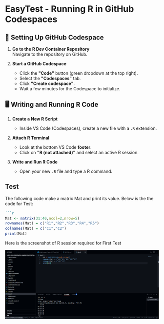 # EasyTest - Running R in GitHub Codespaces

## 🚀 Setting Up GitHub Codespace

1. **Go to the R Dev Container Repository**  
   Navigate to the repository on GitHub.

2. **Start a GitHub Codespace**  
   - Click the **"Code"** button (green dropdown at the top right).
   - Select the **"Codespaces"** tab.
   - Click **"Create codespace"**.
   - Wait a few minutes for the Codespace to initialize.

## 🖥️ Writing and Running R Code

1. **Create a New R Script**  
   - Inside VS Code (Codespaces), create a new file with a `.R` extension.

2. **Attach R Terminal**  
   - Look at the bottom VS Code **footer**.  
   - Click on **"R (not attached)"** and select an active R session.

3. **Write and Run R Code**  
   - Open your new `.R` file and type a R command.

## Test

The following code make a matrix Mat and print its value. Below is the the code for Test:

```markdown
```r
Mat <- matrix(31:40,ncol=2,nrow=5)
rownames(Mat) = c("R1","R2","R3","R4","R5")
colnames(Mat) = c("C1","C2")
print(Mat)
```

Here is the screenshot of R session required for First Test

![alt text](image/image.png)